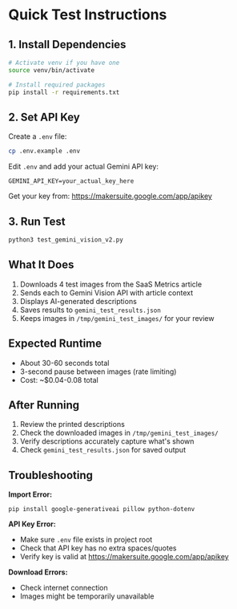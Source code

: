 # Quick Test Instructions

## 1. Install Dependencies

```bash
# Activate venv if you have one
source venv/bin/activate

# Install required packages
pip install -r requirements.txt
```

## 2. Set API Key

Create a `.env` file:
```bash
cp .env.example .env
```

Edit `.env` and add your actual Gemini API key:
```
GEMINI_API_KEY=your_actual_key_here
```

Get your key from: https://makersuite.google.com/app/apikey

## 3. Run Test

```bash
python3 test_gemini_vision_v2.py
```

## What It Does

1. Downloads 4 test images from the SaaS Metrics article
2. Sends each to Gemini Vision API with article context
3. Displays AI-generated descriptions
4. Saves results to `gemini_test_results.json`
5. Keeps images in `/tmp/gemini_test_images/` for your review

## Expected Runtime

- About 30-60 seconds total
- 3-second pause between images (rate limiting)
- Cost: ~$0.04-0.08 total

## After Running

1. Review the printed descriptions
2. Check the downloaded images in `/tmp/gemini_test_images/`
3. Verify descriptions accurately capture what's shown
4. Check `gemini_test_results.json` for saved output

## Troubleshooting

**Import Error:**
```
pip install google-generativeai pillow python-dotenv
```

**API Key Error:**
- Make sure `.env` file exists in project root
- Check that API key has no extra spaces/quotes
- Verify key is valid at https://makersuite.google.com/app/apikey

**Download Errors:**
- Check internet connection
- Images might be temporarily unavailable

